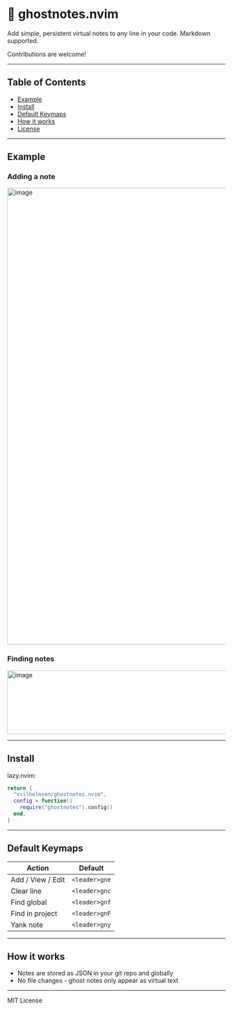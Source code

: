 # 👻 ghostnotes.nvim

Add simple, persistent virtual notes to any line in your code. Markdown supported.

Contributions are welcome!

---
## Table of Contents

- [Example](#example)
- [Install](#install)
- [Default Keymaps](#default-keymaps)
- [How it works](#how-it-works)
- [License](#mit-license)

---

## Example

### Adding a note

<img width="1770" height="1054" alt="image" src="https://github.com/user-attachments/assets/c7d70b15-3e4d-4875-8da0-b4c02dedc3fc" />

### Finding notes

<img width="912" height="147" alt="image" src="https://github.com/user-attachments/assets/bb684922-719e-4371-8f24-97dc1d40b31b" />

---
## Install

lazy.nvim:

```lua
return {
  "vvilhelmsen/ghostnotes.nvim",
  config = function()
    require("ghostnotes").config()
  end,
}
````
---

## Default Keymaps

| Action             | Default         |
| ------------------ | ---------------|
| Add / View / Edit  | `<leader>gne`  |
| Clear line         | `<leader>gnc`  |
| Find global        | `<leader>gnf`  |
| Find in project    | `<leader>gnF`  |
| Yank note          | `<leader>gny`  |

---

## How it works

* Notes are stored as JSON in your git repo and globally
* No file changes - ghost notes only appear as virtual text

---

MIT License
